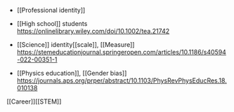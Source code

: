   - [[Professional identity]]

  - [[High school]] students
    https://onlinelibrary.wiley.com/doi/10.1002/tea.21742

  - [[Science]] identity[[scale]],
    [[Measure]]
    https://stemeducationjournal.springeropen.com/articles/10.1186/s40594-022-00351-1

  - [[Physics education]],  [[Gender bias]]
    https://journals.aps.org/prper/abstract/10.1103/PhysRevPhysEducRes.18.010138

[[Career]][[STEM]]